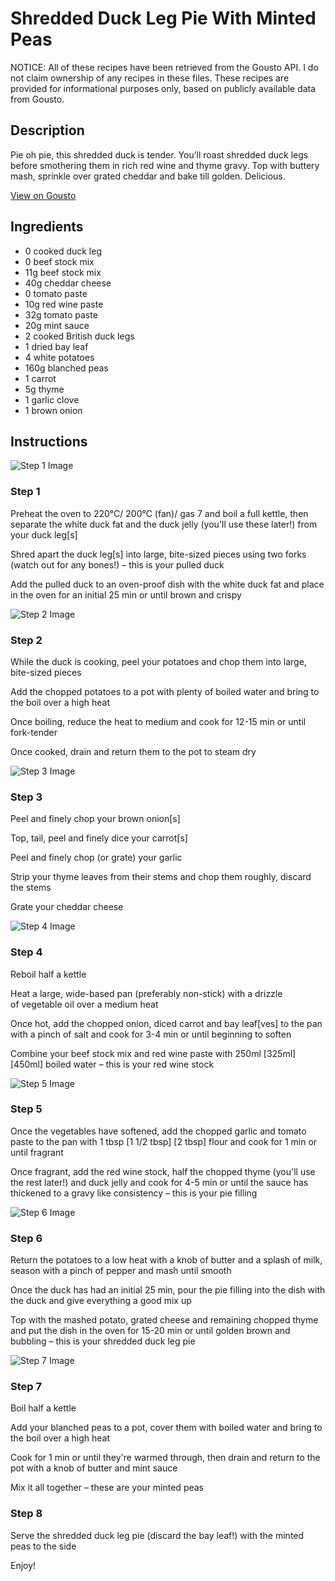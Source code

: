 # Shredded Duck Leg Pie With Minted Peas

NOTICE: All of these recipes have been retrieved from the Gousto API. I do not claim ownership of any recipes in these files. These recipes are provided for informational purposes only, based on publicly available data from Gousto.

## Description

Pie oh pie, this shredded duck is tender. You’ll roast shredded duck legs before smothering them in rich red wine and thyme gravy. Top with buttery mash, sprinkle over grated cheddar and bake till golden. Delicious. 

[View on Gousto](https://www.gousto.co.uk/recipes/cookbook/shredded-duck-leg-pie-with-minted-peas)

## Ingredients

- 0 cooked duck leg
- 0 beef stock mix
- 11g beef stock mix
- 40g cheddar cheese
- 0 tomato paste
- 10g red wine paste
- 32g tomato paste
- 20g mint sauce
- 2 cooked British duck legs
- 1 dried bay leaf
- 4 white potatoes
- 160g blanched peas
- 1 carrot
- 5g thyme
- 1 garlic clove
- 1 brown onion

## Instructions

![Step 1 Image](https://production-media.gousto.co.uk/cms/recipe-step-image/step-1-copy-6-1688140459177-x200.jpg)

### Step 1

Preheat the oven to 220°C/ 200°C (fan)/ gas 7 and boil a full kettle, then separate the white duck fat and the duck jelly (you'll use these later!) from your duck leg[s]

Shred apart the duck leg[s] into large, bite-sized pieces using two forks (watch out for any bones!) – this is your pulled duck

Add the pulled duck to an oven-proof dish with the white duck fat and place in the oven for an initial 25 min or until brown and crispy

![Step 2 Image](https://production-media.gousto.co.uk/cms/recipe-step-image/step-2-copy-6-1688140462529-x200.jpg)

### Step 2

While the duck is cooking, peel your potatoes and chop them into large, bite-sized pieces

Add the chopped potatoes to a pot with plenty of boiled water and bring to the boil over a high heat

Once boiling, reduce the heat to medium and cook for 12-15 min or until fork-tender

Once cooked, drain and return them to the pot to steam dry

![Step 3 Image](https://production-media.gousto.co.uk/cms/recipe-step-image/step-3-copy-6-1688140466529-x200.jpg)

### Step 3

Peel and finely chop your brown onion[s]

Top, tail, peel and finely dice your carrot[s]

Peel and finely chop (or grate) your garlic

Strip your thyme leaves from their stems and chop them roughly, discard the stems

Grate your cheddar cheese

![Step 4 Image](https://production-media.gousto.co.uk/cms/recipe-step-image/step-4-copy-7-1688140471004-x200.jpg)

### Step 4

Reboil half a kettle

Heat a large, wide-based pan (preferably non-stick) with a drizzle of vegetable oil over a medium heat

Once hot, add the chopped onion, diced carrot and bay leaf[ves]<span class="text-danger"> </span>to the pan with a pinch of salt and cook for 3-4 min or until beginning to soften

Combine your beef stock mix and red wine paste with 250ml<span class="text-purple"> [325ml] </span><span class="text-danger">[450ml]</span> boiled water – this is your red wine stock

![Step 5 Image](https://production-media.gousto.co.uk/cms/recipe-step-image/step-5-copy-7-1688140475354-x200.jpg)

### Step 5

Once the vegetables have softened, add the chopped garlic and tomato paste to the pan with 1 tbsp <span class="text-purple">[1 1/2 tbsp]</span> <span class="text-danger">[2 tbsp]</span> flour and cook for 1 min or until fragrant

Once fragrant, add the red wine stock, half the chopped thyme (you'll use the rest later!) and duck jelly and cook for 4-5<span class="text-danger"> </span>min or until the sauce has thickened to a gravy like consistency – this is your pie filling

![Step 6 Image](https://production-media.gousto.co.uk/cms/recipe-step-image/step-6-copy-7-1688140479442-x200.jpg)

### Step 6

Return the potatoes to a low heat with a knob of butter and a splash of milk, season with a pinch of pepper and mash until smooth

Once the duck has had an initial 25 min, pour the pie filling into the dish with the duck and give everything a good mix up

Top with the mashed potato, grated cheese and remaining chopped thyme and put the dish in the oven for 15-20 min or until golden brown and bubbling – this is your shredded duck leg pie

![Step 7 Image](https://production-media.gousto.co.uk/cms/recipe-step-image/step-7-copy-7-1688140482614-x200.jpg)

### Step 7

Boil half a kettle

Add your blanched peas to a pot, cover them with boiled water and bring to the boil over a high heat

Cook for 1 min or until they're warmed through, then drain and return to the pot with a knob of butter and mint sauce

Mix it all together – these are your minted peas

### Step 8

Serve the shredded duck leg pie (discard the bay leaf!) with the minted peas to the side

Enjoy!

